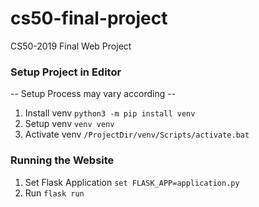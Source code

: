# cs50-final-project #
CS50-2019 Final Web Project

### Setup Project in Editor ###
-- Setup Process may vary according --
1. Install venv 
`python3 -m pip install venv`
2. Setup venv
`venv venv`
3. Activate venv
`/ProjectDir/venv/Scripts/activate.bat`

### Running the Website ##
1. Set Flask Application
`set FLASK_APP=application.py`
2. Run
`flask run`